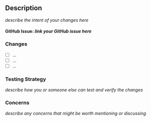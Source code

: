 ## Description
_describe the intent of your changes here_


#### GitHub Issue: _link your GitHub issue here_

### Changes
- [ ] ...
- [ ] ...
- [ ] ...

### Testing Strategy
_describe how you or someone else can test and verify the changes_


### Concerns
_describe any concerns that might be worth mentioning or discussing_